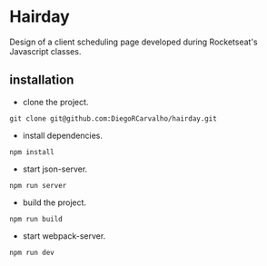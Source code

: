 # Hairday

Design of a client scheduling page developed during Rocketseat's Javascript classes.

## installation

- clone the project.
```
git clone git@github.com:DiegoRCarvalho/hairday.git
```

- install dependencies.

```
npm install
```

- start json-server.

```
npm run server
```

- build the project.

```
npm run build
```

- start webpack-server.

```
npm run dev
```